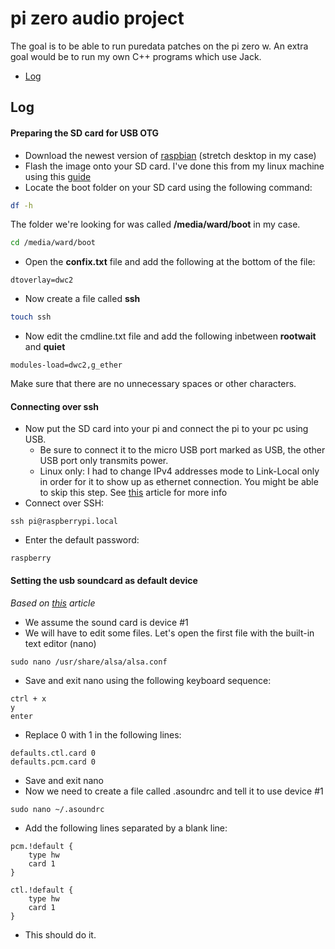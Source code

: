 # pi zero audio project

The goal is to be able to run puredata patches on the pi zero w. An extra goal would be to run my own C++ programs which use Jack.
- [Log](#log)

## Log

#### Preparing the SD card for USB OTG
- Download the newest version of [raspbian](https://www.raspberrypi.org/downloads/raspbian/) (stretch desktop in my case)
- Flash the image onto your SD card. I've done this from my linux machine using this [guide](https://www.raspberrypi.org/documentation/installation/installing-images/linux.md)
- Locate the boot folder on your SD card using the following command:
```bash
df -h
```
The folder we're looking for was called **/media/ward/boot** in my case.
```bash
cd /media/ward/boot
```
- Open the **confix.txt** file and add the following at the bottom of the file:
```
dtoverlay=dwc2
```
- Now create a file called **ssh**
```bash
touch ssh
```
- Now edit the cmdline.txt file and add the following inbetween **rootwait** and **quiet**
```
modules-load=dwc2,g_ether
```
Make sure that there are no unnecessary spaces or other characters.

#### Connecting over ssh
- Now put the SD card into your pi and connect the pi to your pc using USB.
  - Be sure to connect it to the micro USB port marked as USB, the other USB port only transmits power.
  - Linux only: I had to change IPv4 addresses mode to Link-Local only in order for it to show up as ethernet connection. You might be able to skip this step. See [this](https://raspberrypi.stackexchange.com/questions/66143/usb-otg-w-raspberry-pi-zero/74499) article for more info
- Connect over SSH:
```
ssh pi@raspberrypi.local
```
- Enter the default password:
```
raspberry
```

#### Setting the usb soundcard as default device
*Based on [this](https://raspberrytips.nl/usb-audio-gebruiken-op-een-raspberry-pi/) article*
- We assume the sound card is device #1
- We will have to edit some files. Let's open the first file with the built-in text editor (nano)
```
sudo nano /usr/share/alsa/alsa.conf
```
- Save and exit nano using the following keyboard sequence:
```
ctrl + x
y
enter
```
- Replace 0 with 1 in the following lines:
```
defaults.ctl.card 0
defaults.pcm.card 0
```
- Save and exit nano
- Now we need to create a file called .asoundrc and tell it to use device #1
```
sudo nano ~/.asoundrc
```
- Add the following lines separated by a blank line:
```
pcm.!default {
    type hw
    card 1
}
```
```
ctl.!default {
    type hw
    card 1
}
```
- This should do it.
